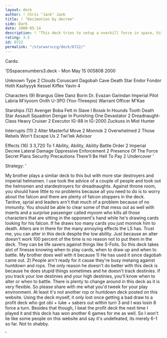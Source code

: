 ```yaml
---
layout: deck
author: ! Chris "Jank" Jank
title: ! "Decimation by decree"
side: Dark
date: 2000-05-14
description: ! "This deck tries to setup a overkill force in space, hits you with numbers later when it's to late, sets up decree and drains in space.  What else is there to do up there anyway?"
rating: 3.5
id: 6722
permalink: "/starwarsccg/deck/6722/"
---
```

Cards: 

'DSspacenumbers3.deck - Mon May 15 005808 2000

Unknown Type
     2 Clouds
       Coruscant
       Dagobah Cave
       Death Star
       Endor
       Fondor
       Hoth
       Kashyyyk
       Kessel
       Kiffex
       Yavin 4

Characters (9)
       Brangus Glee
       Danz Borin
       Dr. Evazan
       Garindan
       Imperial Pilot
       Labria
       M'iiyoom Onith
       U-3PO (Yoo-Threepio)
       Warrant Officer M'Kae

Starships (12)
       Avenger
       Boba Fett in Slave I
       Bossk In Hounds Tooth
       Death Star Assault Squadron
       Dengar In Punishing One
       Devastator
     2 Dreadnaught-Class Heavy Cruiser
     2 Executor
       IG-88 in IG-2000
       Zuckuss in Mist Hunter

Interrupts (11)
     2 Alter
       Masterful Move
     2 Monnok
     2 Overwhelmed
     2 Those Rebels Won't Escape Us
     2 Twi'lek Advisor

Effects (16)
     3 3,720 To 1
       Ability, Ability, Ability
       Battle Order
     2 Imperial Decree
       Lateral Damage
       Oppressive Enforcement
     2 Presence Of The Force
       Secret Plans
       Security Precautions
       There'll Be Hell To Pay
     2 Undercover
'

Strategy: '

My brother plays a simliar deck to this but with more star destroyers and imperial helmsmen.  I use took the advice of a couple of people and took out the helmsmen and stardestroyers for dreadnaughts.  Against throne room,  you should have little to no problems because all you need to do is to worry about the falcon and there are plenty of falcon stoppers in the deck.  Tantive, sprial and leaders arn't that much of a problem because of no immunity.  You should be able to clear some of that mess out as well with inserts and a surprise passenger called myoom who kills all those characters that are sitting in the opponent's hand while he's drawing cards looking for his falcon.  If he draws too many cards you just monnok him to death.  Alters are in there for the many annoying effects the LS has.  Trust me, you can alter in this deck despite the low ability.  Just because an alter doesn't work 100 percent of the time is no reason not to put them in the deck.  They can be life savers against things like S-Foils.  So this deck takes alot of finesse knowing when to play cards, when to draw up and when to battle.  My brother does well with it because 1) He has used it since dagobah came out.  2) People arn't ready for it cause they're busy metaing against huntdown and rops.  The only reason he doesn't do better with this deck is because he does stupid things sometimes and he doesn't track destinies.  If you track your low destinies and your high destinies, you'll know when to alter or when to battle.  There is plenty to change around in this deck as it is very flexible.  So please share with me what you'd tweek for your play environment.  At least it's not another rop or huntdown deck posted on this website.  Using the deck myself,  it only lost once getting a bad draw to a profit deck who got obi + luke + sabers out within turn 3 and I was losin 8 force a turn.  Besides that though, I beat the profit deck the next time I played it and this deck has won another 6 games for me as well.  So I won't lie like some people on this website and say it's undefeated, its merely 6-1 so far.  Not to shabby.

'
